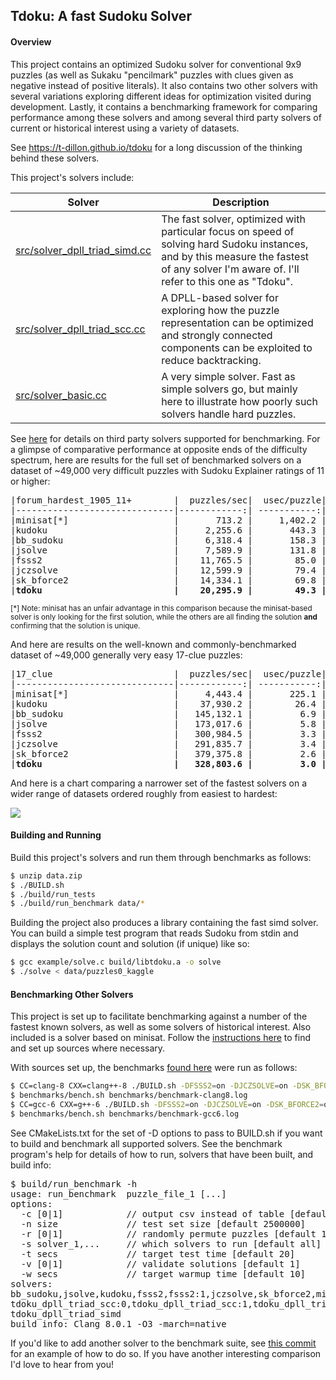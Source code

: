 ## Tdoku: A fast Sudoku Solver

#### Overview
This project contains an optimized Sudoku solver for conventional 9x9 puzzles (as well as Sukaku
"pencilmark" puzzles with clues given as negative instead of positive literals). It also contains two 
other solvers with several variations exploring different ideas for optimization visited during
development. Lastly, it contains a benchmarking framework for comparing performance among these 
solvers and among several third party solvers of current or historical interest using a variety of
datasets. 

See https://t-dillon.github.io/tdoku for a long discussion of the thinking behind these solvers.

This project's solvers include:

Solver | Description
-------|------------
[src/solver_dpll_triad_simd.cc](https://github.com/t-dillon/tdoku/blob/master/src/solver_dpll_triad_simd.cc) | The fast solver, optimized with particular focus on speed of solving hard Sudoku instances, and by this measure the fastest of any solver I'm aware of. I'll refer to this one as "Tdoku".
[src/solver_dpll_triad_scc.cc](https://github.com/t-dillon/tdoku/blob/master/src/solver_dpll_triad_scc.cc) | A DPLL-based solver for exploring how the puzzle representation can be optimized and strongly connected components can be exploited to reduce backtracking.| 
[src/solver_basic.cc](https://github.com/t-dillon/tdoku/blob/master/src/solver_basic.cc) | A very simple solver. Fast as simple solvers go, but mainly here to illustrate how poorly such solvers handle hard puzzles. 

See [here](https://github.com/t-dillon/tdoku/blob/master/other/README.md) for details on third party solvers
supported for benchmarking. For a glimpse of comparative performance at opposite ends of the difficulty 
spectrum, here are results for the full set of benchmarked solvers on a dataset of ~49,000 very
difficult puzzles with Sudoku Explainer ratings of 11 or higher:

<pre>
|forum_hardest_1905_11+        |  puzzles/sec|  usec/puzzle|   %no_guess|  guesses/puzzle|
|------------------------------|------------:| -----------:| ----------:| --------------:|
|minisat[*]                    |       713.2 |     1,402.2 |       0.0% |          65.31 |
|kudoku                        |     2,255.6 |       443.3 |        N/A |            N/A |
|bb_sudoku                     |     6,318.4 |       158.3 |       0.0% |         200.49 |
|jsolve                        |     7,589.9 |       131.8 |       0.0% |         213.24 |
|fsss2                         |    11,765.5 |        85.0 |       0.0% |         139.30 |
|jczsolve                      |    12,599.9 |        79.4 |       0.0% |         171.21 |
|sk_bforce2                    |    14,334.1 |        69.8 |       0.0% |         122.66 |
|<b>tdoku                         |    20,295.9 |        49.3 |       0.0% |          64.96 </b>|
</pre>
<small>[*] Note: minisat has an unfair advantage in this comparison because the minisat-based solver 
is only looking for the first solution, while the others are all finding the solution <b>and</b> 
confirming that the solution is unique.</small>

And here are results on the well-known and commonly-benchmarked dataset of ~49,000 generally very easy 17-clue puzzles:

<pre>
|17_clue                       |  puzzles/sec|  usec/puzzle|   %no_guess|  guesses/puzzle|
|------------------------------|------------:| -----------:| ----------:| --------------:|
|minisat[*]                    |     4,443.4 |       225.1 |      76.2% |           0.83 |
|kudoku                        |    37,930.2 |        26.4 |        N/A |            N/A |
|bb_sudoku                     |   145,132.1 |         6.9 |      76.1% |           1.54 |
|jsolve                        |   173,017.6 |         5.8 |      50.2% |           3.18 |
|fsss2                         |   300,984.5 |         3.3 |      72.5% |           1.30 |
|jczsolve                      |   291,835.7 |         3.4 |      69.6% |           1.84 |
|sk_bforce2                    |   379,375.8 |         2.6 |      73.8% |           1.00 |
|<b>tdoku                         |   328,803.6 |         3.0 |      78.7% |           0.62 </b>|
</pre>

And here is a chart comparing a narrower set of the fastest solvers on a wider range of datasets 
ordered roughly from easiest to hardest:

![](https://docs.google.com/spreadsheets/d/e/2PACX-1vQGsldjnZhAU0XB-lAcmwQD8PpWMNIkAT0tumcPeS61Fft3sMKs0e9X22LRT26ij07c5U5GwqslnlSX/pubchart?oid=1180131374&format=image)

#### Building and Running

Build this project's solvers and run them through benchmarks as follows:

```bash
$ unzip data.zip
$ ./BUILD.sh
$ ./build/run_tests
$ ./build/run_benchmark data/*
```
Building the project also produces a library containing the fast simd solver.  You can build a 
simple test program that reads Sudoku from stdin and displays the solution count and solution (if
unique) like so:

```bash
$ gcc example/solve.c build/libtdoku.a -o solve
$ ./solve < data/puzzles0_kaggle
```

#### Benchmarking Other Solvers

This project is set up to facilitate benchmarking against a number of the fastest known solvers, as
well as some solvers of historical interest. Also included is a solver based on minisat. 
Follow the [instructions here](https://github.com/t-dillon/tdoku/blob/master/other/README.md) to find
and set up sources where necessary.

With sources set up, the benchmarks [found here](https://github.com/t-dillon/tdoku/tree/master/benchmarks) were run as follows:

```bash
$ CC=clang-8 CXX=clang++-8 ./BUILD.sh -DFSSS2=on -DJCZSOLVE=on -DSK_BFORCE2=on
$ benchmarks/bench.sh benchmarks/benchmark-clang8.log
$ CC=gcc-6 CXX=g++-6 ./BUILD.sh -DFSSS2=on -DJCZSOLVE=on -DSK_BFORCE2=on
$ benchmarks/bench.sh benchmarks/benchmark-gcc6.log
```

See CMakeLists.txt for the set of -D options to pass to BUILD.sh if you want to build and benchmark
all supported solvers. See the benchmark program's help for details of how to run, solvers that
have been built, and build info:

<pre>
$ build/run_benchmark -h
usage: run_benchmark <options> puzzle_file_1 [...] 
options:
  -c [0|1]            // output csv instead of table [default 0]
  -n size             // test set size [default 2500000]
  -r [0|1]            // randomly permute puzzles [default 1]
  -s solver_1,...     // which solvers to run [default all]
  -t secs             // target test time [default 20]
  -v [0|1]            // validate solutions [default 1]
  -w secs             // target warmup time [default 10]
solvers: 
bb_sudoku,jsolve,kudoku,fsss2,fsss2:1,jczsolve,sk_bforce2,minisat,tdoku_basic:0,tdoku_basic:1,
tdoku_dpll_triad_scc:0,tdoku_dpll_triad_scc:1,tdoku_dpll_triad_scc:2,tdoku_dpll_triad_scc:3,
tdoku_dpll_triad_simd
build info: Clang 8.0.1 -O3 -march=native
</pre>

If you'd like to add another solver to the benchmark suite, see [this commit](https://github.com/t-dillon/tdoku/commit/98b599074a00f15b7a13761053b984e237b8511a) for an example of
how to do so. If you have another interesting comparison I'd love to hear from you!


